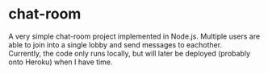 # chat-room
A very simple chat-room project implemented in Node.js. Multiple users are able to join into a single lobby and send messages to eachother.<br>
Currently, the code only runs locally, but will later be deployed (probably onto Heroku) when I have time.

